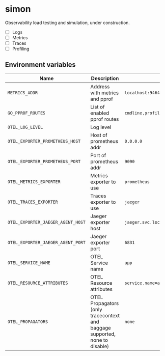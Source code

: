 # simon

Observability load testing and simulation, under construction.

- [ ] Logs
- [ ] Metrics
- [ ] Traces
- [ ] Profiling

## Environment variables

| Name                              | Description                                                                 | Example                                  | Default                                                  |
|-----------------------------------|-----------------------------------------------------------------------------|------------------------------------------|----------------------------------------------------------|
| `METRICS_ADDR`                    | Address with metrics and pprof                                              | `localhost:9464`                         | To prometheus addr                                       |
| `GO_PPROF_ROUTES`                 | List of enabled pprof routes                                                | `cmdline,profile`                        | `profile,symbol,trace,goroutine,heap,threadcreate,block` |
| `OTEL_LOG_LEVEL`                  | Log level                                                                   |                                          | `info`                                                   |
| `OTEL_EXPORTER_PROMETHEUS_HOST`   | Host of prometheus addr                                                     | `0.0.0.0`                                | `localhost`                                              |
| `OTEL_EXPORTER_PROMETHEUS_PORT`   | Port of prometheus addr                                                     | `9090`                                   | `9464`                                                   |
| `OTEL_METRICS_EXPORTER`           | Metrics exporter to use                                                     | `prometheus`                             | `none`                                                   |
| `OTEL_TRACES_EXPORTER`            | Traces exporter to use                                                      | `jaeger`                                 | `none`                                                   |
| `OTEL_EXPORTER_JAEGER_AGENT_HOST` | Jaeger exporter host                                                        | `jaeger.svc.local`                       | `localhost`                                              |
| `OTEL_EXPORTER_JAEGER_AGENT_PORT` | Jaeger exporter port                                                        | `6831`                                   | `6831`                                                   |
| `OTEL_SERVICE_NAME`               | OTEL Service name                                                           | `app`                                    | `unknown_service`                                        |
| `OTEL_RESOURCE_ATTRIBUTES`        | OTEL Resource attributes                                                    | `service.name=app,service.namespace=pfm` |                                                          |
| `OTEL_PROPAGATORS`                | OTEL Propagators (only tracecontext and baggage supported, none to disable) | `none`                                   | `tracecontext,baggage`                                   |
